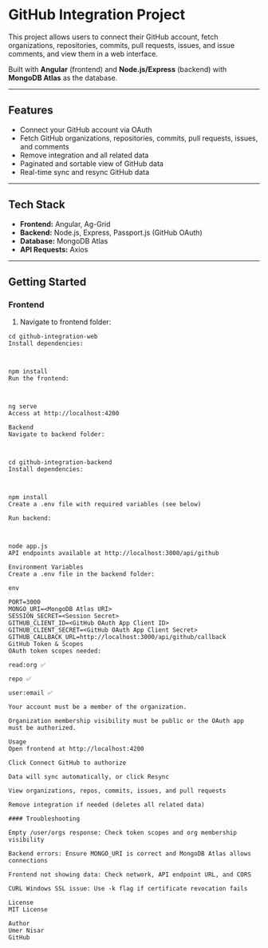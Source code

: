 # GitHub Integration Project

This project allows users to connect their GitHub account, fetch organizations, repositories, commits, pull requests, issues, and issue comments, and view them in a web interface.  

Built with **Angular** (frontend) and **Node.js/Express** (backend) with **MongoDB Atlas** as the database.

---

## Features

- Connect your GitHub account via OAuth  
- Fetch GitHub organizations, repositories, commits, pull requests, issues, and comments  
- Remove integration and all related data  
- Paginated and sortable view of GitHub data  
- Real-time sync and resync GitHub data  

---

## Tech Stack

- **Frontend:** Angular, Ag-Grid  
- **Backend:** Node.js, Express, Passport.js (GitHub OAuth)  
- **Database:** MongoDB Atlas  
- **API Requests:** Axios  

---

## Getting Started

### Frontend
1. Navigate to frontend folder:  
```
cd github-integration-web
Install dependencies:


 
npm install
Run the frontend:


 
ng serve
Access at http://localhost:4200

Backend
Navigate to backend folder:


 
cd github-integration-backend
Install dependencies:


 
npm install
Create a .env file with required variables (see below)

Run backend:


 
node app.js
API endpoints available at http://localhost:3000/api/github

Environment Variables
Create a .env file in the backend folder:

env
 
PORT=3000
MONGO_URI=<MongoDB Atlas URI>
SESSION_SECRET=<Session Secret>
GITHUB_CLIENT_ID=<GitHub OAuth App Client ID>
GITHUB_CLIENT_SECRET=<GitHub OAuth App Client Secret>
GITHUB_CALLBACK_URL=http://localhost:3000/api/github/callback
GitHub Token & Scopes
OAuth token scopes needed:

read:org ✅

repo ✅

user:email ✅

Your account must be a member of the organization.

Organization membership visibility must be public or the OAuth app must be authorized.

Usage
Open frontend at http://localhost:4200

Click Connect GitHub to authorize

Data will sync automatically, or click Resync

View organizations, repos, commits, issues, and pull requests

Remove integration if needed (deletes all related data)

#### Troubleshooting

Empty /user/orgs response: Check token scopes and org membership visibility

Backend errors: Ensure MONGO_URI is correct and MongoDB Atlas allows connections

Frontend not showing data: Check network, API endpoint URL, and CORS

CURL Windows SSL issue: Use -k flag if certificate revocation fails

License
MIT License

Author
Umer Nisar
GitHub